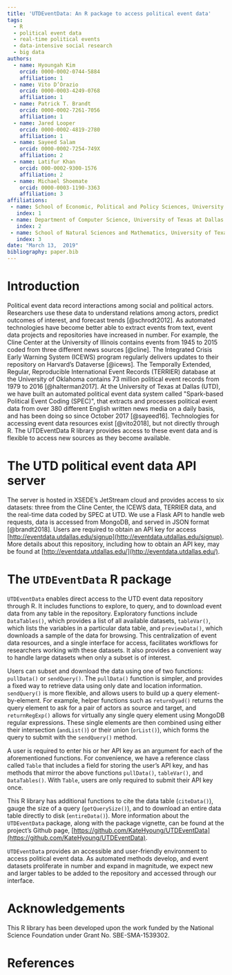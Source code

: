 ```yaml
---
title: 'UTDEventData: An R package to access political event data'
tags:
  - R
  - political event data
  - real-time political events
  - data-intensive social research
  - big data
authors:
  - name: Hyoungah Kim
    orcid: 0000-0002-0744-5884
    affiliation: 1
  - name: Vito D’Orazio
    orcid: 0000-0003-4249-0768
    affiliation: 1
  - name: Patrick T. Brandt
    orcid: 0000-0002-7261-7056
    affiliation: 1
  - name: Jared Looper
    orcid: 0000-0002-4819-2780
    affiliation: 1
  - name: Sayeed Salam
    orcid: 0000-0002-7254-749X
    affiliation: 2
  - name: Latifur Khan
    orcid: 000-0002-9300-1576
    affiliation: 2
  - name: Michael Shoemate
    orcid: 0000-0003-1190-3363
    affiliation: 3
affiliations:
 - name: School of Economic, Political and Policy Sciences, University of Texas at Dallas
   index: 1
 - name: Department of Computer Science, University of Texas at Dallas
   index: 2
 - name: School of Natural Sciences and Mathematics, University of Texas at Dallas
   index: 3
date: "March 13,  2019"
bibliography: paper.bib
---
```


# Introduction

Political event data record interactions among social and political actors. Researchers use these data to understand relations among actors, predict outcomes of interest, and forecast trends [@schrodt2012]. As automated technologies have become better able to extract events from text, event data projects and repositories have increased in number. For example, the Cline Center at the University of Illinois contains events from 1945 to 2015 coded from three different news sources [@cline]. The Integrated Crisis Early Warning System (ICEWS) program regularly delivers updates to their repository on Harvard’s Dataverse [@icews]. The Temporally Extended, Regular, Reproducible International Event Records (TERRIER) database at the University of Oklahoma contains 73 million political event records from 1979 to 2016 [@halterman2017].  At the University of Texas at Dallas (UTD), we have built an automated political event data system called "Spark-based Political Event Coding (SPEC)",  that extracts and processes political event data from over 380 different English written news media on a daily basis, and has been doing so since October 2017 [@sayeed16]. Technologies for accessing event data resources exist [@vito2018], but not directly through R. The UTDEventData R library provides access to these event data and is flexible to access new sources as they become available.

# The UTD political event data API server
The server is hosted in XSEDE’s JetStream cloud and provides access to six datasets: three from the Cline Center, the ICEWS data, TERRIER data, and the real-time data coded by SPEC at UTD. We use a Flask API to handle web requests, data is accessed from MongoDB, and served in JSON format [@brandt2018]. Users are required to obtain an API key for access [http://eventdata.utdallas.edu/signup](http://eventdata.utdallas.edu/signup).  More details about this repository, including how to obtain an API key, may be found at [http://eventdata.utdallas.edu/](http://eventdata.utdallas.edu/). 

# The ``UTDEventData`` R package

``UTDEventData`` enables direct access to the UTD event data repository through R. It includes functions to explore, to query, and to download event data from any table in the repository. Exploratory functions include ``DataTables()``, which provides a list of all available datasets,  ``tableVar()``, which lists the variables in a particular data table, and ``previewData()``, which downloads a sample of the data for browsing. This centralization of event data resources, and a single interface for access, facilitates workflows for researchers working with these datasets. It also provides a convenient way to handle large datasets when only a subset is of interest.

Users can subset and download the data using one of two functions: ``pullData()`` or ``sendQuery()``.  The ``pullData()`` function is simpler, and provides a fixed way to retrieve data using only date and location information. ``sendQuery()`` is more flexible, and allows users to build up a query element-by-element. For example, helper functions such as  ``returnDyad()`` returns the query element to ask for a pair of actors as source and target, and ``returnRegExp()`` allows for virtually any single query element using MongoDB regular expressions. These single elements are then combined using either their intersection (``andList()``) or their union  (``orList()``), which forms the query to submit with the ``sendQuery()`` method.  

A user is required to enter his or her API key as an argument for each of the aforementioned functions. For convenience, we have a reference class called ``Table`` that includes a field for storing the user’s API key, and has methods that mirror the above functions ``pullData()``, ``tableVar()``, and ``DataTables()``. With ``Table``, users are only required to submit their API key once.

This R library has additional functions to cite the data table (``citeData()``), gauge the size of a query (``getQuerySize()``), and to download an entire data table directly to disk (``entireData()``). More information about the ``UTDEventData`` package, along with the package vignette, can be found at the project’s Github page, [https://github.com/KateHyoung/UTDEventData](https://github.com/KateHyoung/UTDEventData).
 
``UTDEventData`` provides an accessible and user-friendly environment to access political event data. As automated methods develop, and event datasets proliferate in number and expand in magnitude, we expect new and larger tables to be added to the repository and accessed through our interface.  

# Acknowledgements

This R library has been developed upon the work funded by the National Science Foundation under Grant No. SBE-SMA-1539302. 

# References


